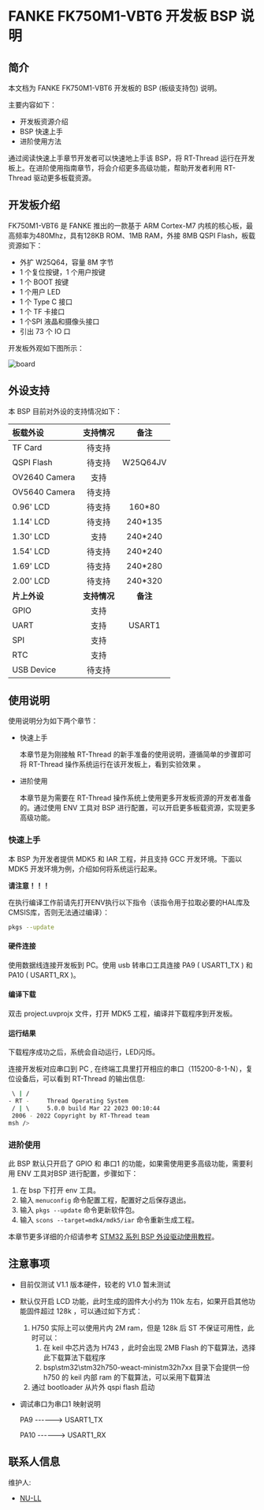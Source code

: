 # FANKE FK750M1-VBT6 开发板 BSP 说明

## 简介

本文档为 FANKE FK750M1-VBT6 开发板的 BSP (板级支持包) 说明。

主要内容如下：

- 开发板资源介绍
- BSP 快速上手
- 进阶使用方法

通过阅读快速上手章节开发者可以快速地上手该 BSP，将 RT-Thread 运行在开发板上。在进阶使用指南章节，将会介绍更多高级功能，帮助开发者利用 RT-Thread 驱动更多板载资源。

## 开发板介绍

FK750M1-VBT6 是 FANKE 推出的一款基于 ARM Cortex-M7 内核的核心板，最高频率为480Mhz，具有128KB ROM、1MB RAM，外接 8MB QSPI Flash，板载资源如下：

* 外扩 W25Q64，容量 8M 字节
* 1 个复位按键，1 个用户按键
* 1 个 BOOT 按键
* 1 个用户 LED
* 1 个 Type C 接口
* 1 个 TF 卡接口
* 1 个SPI 液晶和摄像头接口
* 引出 73 个 IO 口

开发板外观如下图所示：

![board](figures/board.jpg)

## 外设支持

本 BSP 目前对外设的支持情况如下：

| **板载外设** | **支持情况** | **备注** |
| :----------------- | :----------------: | :------------: |
| TF Card            |       待支持       |                |
| QSPI Flash         |       待支持       |    W25Q64JV    |
| OV2640 Camera      |        支持        |                |
| OV5640 Camera      |       待支持       |                |
| 0.96' LCD          |       待支持       |     160*80     |
| 1.14' LCD          |       待支持       |    240*135    |
| 1.30' LCD          |        支持        |    240*240    |
| 1.54' LCD          |       待支持       |    240*240    |
| 1.69' LCD          |       待支持       |    240*280    |
| 2.00' LCD          |       待支持       |    240*320    |
| **片上外设** | **支持情况** | **备注** |
| GPIO               |        支持        |                |
| UART               |        支持        |     USART1     |
| SPI                |        支持        |                |
| RTC                |        支持        |                |
| USB Device         |       待支持       |                |

## 使用说明

使用说明分为如下两个章节：

- 快速上手

  本章节是为刚接触 RT-Thread 的新手准备的使用说明，遵循简单的步骤即可将 RT-Thread 操作系统运行在该开发板上，看到实验效果 。
- 进阶使用

  本章节是为需要在 RT-Thread 操作系统上使用更多开发板资源的开发者准备的。通过使用 ENV 工具对 BSP 进行配置，可以开启更多板载资源，实现更多高级功能。

### 快速上手

本 BSP 为开发者提供 MDK5 和 IAR 工程，并且支持 GCC 开发环境。下面以 MDK5 开发环境为例，介绍如何将系统运行起来。

**请注意！！！**

在执行编译工作前请先打开ENV执行以下指令（该指令用于拉取必要的HAL库及CMSIS库，否则无法通过编译）：

```bash
pkgs --update
```

#### 硬件连接

使用数据线连接开发板到 PC。使用 usb 转串口工具连接 PA9 ( USART1_TX ) 和 PA10 ( USART1_RX )。

#### 编译下载

双击 project.uvprojx 文件，打开 MDK5 工程，编译并下载程序到开发板。

#### 运行结果

下载程序成功之后，系统会自动运行，LED闪烁。

连接开发板对应串口到 PC , 在终端工具里打开相应的串口（115200-8-1-N），复位设备后，可以看到 RT-Thread 的输出信息:

```bash
 \ | /
- RT -     Thread Operating System
 / | \     5.0.0 build Mar 22 2023 00:10:44
 2006 - 2022 Copyright by RT-Thread team
msh />
```

### 进阶使用

此 BSP 默认只开启了 GPIO 和 串口1 的功能，如果需使用更多高级功能，需要利用 ENV 工具对BSP 进行配置，步骤如下：

1. 在 bsp 下打开 env 工具。
2. 输入 `menuconfig` 命令配置工程，配置好之后保存退出。
3. 输入 `pkgs --update` 命令更新软件包。
4. 输入 `scons --target=mdk4/mdk5/iar` 命令重新生成工程。

本章节更多详细的介绍请参考 [STM32 系列 BSP 外设驱动使用教程](../docs/STM32系列BSP外设驱动使用教程.md)。

## 注意事项

- 目前仅测试 V1.1 版本硬件，较老的 V1.0 暂未测试
- 默认仅开启 LCD 功能，此时生成的固件大小约为 110k 左右，如果开启其他功能固件超过 128k ，可以通过如下方式：

  1. H750 实际上可以使用片内 2M ram，但是 128k 后 ST 不保证可用性，此时可以：
     1. 在 keil 中芯片选为 H743 ，此时会出现 2MB Flash 的下载算法，选择此下载算法下载程序
     2. bsp\stm32\stm32h750-weact-ministm32h7xx 目录下会提供一份 h750 的 keil 内部 ram 的下载算法，可以采用下载算法
  2. 通过 bootloader 从片外 qspi flash 启动
- 调试串口为串口1 映射说明

  PA9     ------> USART1_TX

  PA10     ------> USART1_RX

## 联系人信息

维护人:

- [NU-LL](https://github.com/NU-LL)
